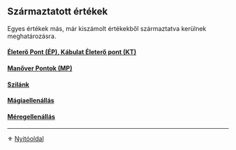 ## Származtatott értékek

Egyes értékek más, már kiszámolt értékekből származtatva kerülnek meghatározásra.

#### [Életerő Pont (ÉP), Kábulat Életerő pont (KT)](017_01_ep_kt.md)

#### [Manőver Pontok (MP)](017_03_manover_pontok.md)

#### [Szilánk](018_szilank.md)

#### [Mágiaellenállás](017_04_magiaellenallas.md)

#### [Méregellenállás](017_05_meregellenallas.md)

---

⚜️ [Nyitóoldal](start.md#1-karakteralkot%C3%A1s)
